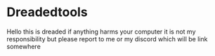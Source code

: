 # Dreadedtools
Hello this is dreaded
if anything harms your computer it is not my responsibility but please report to me or my discord which will be link somewhere
